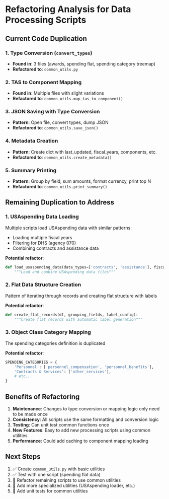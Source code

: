 # Refactoring Analysis for Data Processing Scripts

## Current Code Duplication

### 1. Type Conversion (`convert_types`)
- **Found in**: 3 files (awards, spending flat, spending category treemap)
- **Refactored to**: `common_utils.py`

### 2. TAS to Component Mapping
- **Found in**: Multiple files with slight variations
- **Refactored to**: `common_utils.map_tas_to_component()`

### 3. JSON Saving with Type Conversion
- **Pattern**: Open file, convert types, dump JSON
- **Refactored to**: `common_utils.save_json()`

### 4. Metadata Creation
- **Pattern**: Create dict with last_updated, fiscal_years, components, etc.
- **Refactored to**: `common_utils.create_metadata()`

### 5. Summary Printing
- **Pattern**: Group by field, sum amounts, format currency, print top N
- **Refactored to**: `common_utils.print_summary()`

## Remaining Duplication to Address

### 1. USAspending Data Loading
Multiple scripts load USAspending data with similar patterns:
- Loading multiple fiscal years
- Filtering for DHS (agency 070)
- Combining contracts and assistance data

**Potential refactor**:
```python
def load_usaspending_data(data_types=['contracts', 'assistance'], fiscal_years=['FY2023', 'FY2025']):
    """Load and combine USAspending data files"""
```

### 2. Flat Data Structure Creation
Pattern of iterating through records and creating flat structure with labels

**Potential refactor**:
```python
def create_flat_records(df, grouping_fields, label_config):
    """Create flat records with automatic label generation"""
```

### 3. Object Class Category Mapping
The spending categories definition is duplicated

**Potential refactor**:
```python
SPENDING_CATEGORIES = {
    'Personnel': ['personnel_compensation', 'personnel_benefits'],
    'Contracts & Services': ['other_services'],
    # etc...
}
```

## Benefits of Refactoring

1. **Maintenance**: Changes to type conversion or mapping logic only need to be made once
2. **Consistency**: All scripts use the same formatting and conversion logic
3. **Testing**: Can unit test common functions once
4. **New Features**: Easy to add new processing scripts using common utilities
5. **Performance**: Could add caching to component mapping loading

## Next Steps

1. ✅ Create `common_utils.py` with basic utilities
2. ✅ Test with one script (spending flat data)
3. 🔄 Refactor remaining scripts to use common utilities
4. 🔄 Add more specialized utilities (USAspending loader, etc.)
5. 🔄 Add unit tests for common utilities